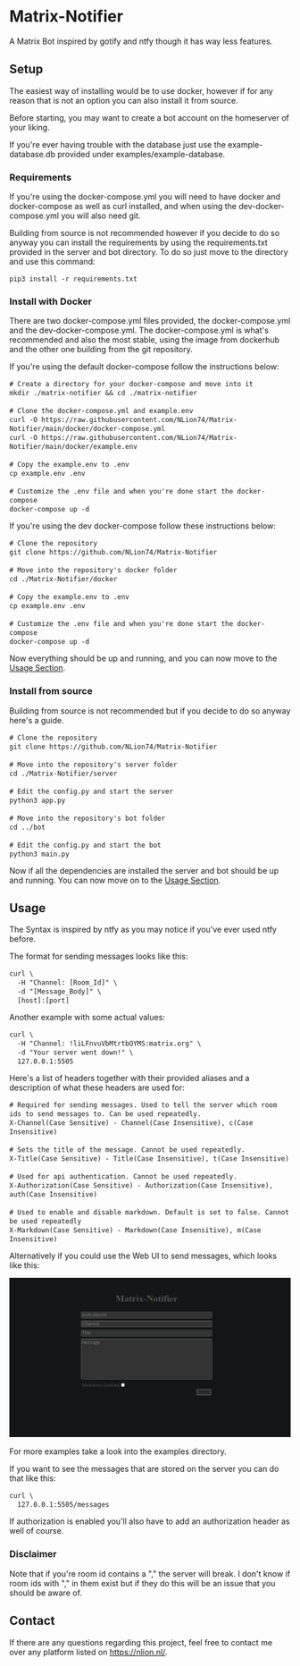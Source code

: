 # Matrix-Notifier
A Matrix Bot inspired by gotify and ntfy though it has way less features.

## Setup

The easiest way of installing would be to use docker, however if for any reason that is not an option you can also install it from source.

Before starting, you may want to create a bot account on the homeserver of your liking.

If you're ever having trouble with the database just use the example-database.db provided under examples/example-database.

### Requirements

If you're using the docker-compose.yml you will need to have docker and docker-compose as well as curl installed, and when using the dev-docker-compose.yml you will also need git.

Building from source is not recommended however if you decide to do so anyway you can install the requirements by using the requirements.txt provided in the server and bot directory.
To do so just move to the directory and use this command:
```
pip3 install -r requirements.txt
```

### Install with Docker

There are two docker-compose.yml files provided, the docker-compose.yml and the dev-docker-compose.yml. The docker-compose.yml is what's recommended and also the most stable, using the image from dockerhub and the other one building from the git repository.

If you're using the default docker-compose follow the instructions below:
```
# Create a directory for your docker-compose and move into it
mkdir ./matrix-notifier && cd ./matrix-notifier

# Clone the docker-compose.yml and example.env
curl -O https://raw.githubusercontent.com/NLion74/Matrix-Notifier/main/docker/docker-compose.yml
curl -O https://raw.githubusercontent.com/NLion74/Matrix-Notifier/main/docker/example.env

# Copy the example.env to .env
cp example.env .env

# Customize the .env file and when you're done start the docker-compose
docker-compose up -d
```

If you're using the dev docker-compose follow these instructions below:
```
# Clone the repository
git clone https://github.com/NLion74/Matrix-Notifier

# Move into the repository's docker folder
cd ./Matrix-Notifier/docker

# Copy the example.env to .env
cp example.env .env

# Customize the .env file and when you're done start the docker-compose
docker-compose up -d
```

Now everything should be up and running, and you can now move to the [Usage Section](https://github.com/NLion74/Matrix-Notifier/#Usage).

### Install from source

Building from source is not recommended but if you decide to do so anyway here's a guide.

```
# Clone the repository
git clone https://github.com/NLion74/Matrix-Notifier

# Move into the repository's server folder
cd ./Matrix-Notifier/server

# Edit the config.py and start the server
python3 app.py

# Move into the repository's bot folder
cd ../bot

# Edit the config.py and start the bot
python3 main.py
```

Now if all the dependencies are installed the server and bot should be up and running. You can now move on to the [Usage Section](https://github.com/NLion74/Matrix-Notifier/#Usage).

## Usage

The Syntax is inspired by ntfy as you may notice if you've ever used ntfy before.

The format for sending messages looks like this:

```
curl \
  -H "Channel: [Room_Id]" \
  -d "[Message_Body]" \
  [host]:[port]
```

Another example with some actual values:

```
curl \
  -H "Channel: !liLFnvuVbMtrtbOYMS:matrix.org" \
  -d "Your server went down!" \
  127.0.0.1:5505
```

Here's a list of headers together with their provided aliases and a description of what these headers are used for:

```
# Required for sending messages. Used to tell the server which room ids to send messages to. Can be used repeatedly.
X-Channel(Case Sensitive) - Channel(Case Insensitive), c(Case Insensitive)

# Sets the title of the message. Cannot be used repeatedly.
X-Title(Case Sensitive) - Title(Case Insensitive), t(Case Insensitive)

# Used for api authentication. Cannot be used repeatedly.
X-Authorization(Case Sensitive) - Authorization(Case Insensitive), auth(Case Insensitive)

# Used to enable and disable markdown. Default is set to false. Cannot be used repeatedly
X-Markdown(Case Sensitive) - Markdown(Case Insensitive), m(Case Insensitive)
```

Alternatively if you could use the Web UI to send messages, which looks like this:

![img_1.png](assets/img.png)

For more examples take a look into the examples directory.

If you want to see the messages that are stored on the server you can do that like this:

```
curl \
  127.0.0.1:5505/messages
```

If authorization is enabled you'll also have to add an authorization header as well of course.


### Disclaimer

Note that if you're room id contains a "," the server will break. I don't know if room ids with "," in them exist but if they do this will be an issue that you should be aware of.

## Contact
If there are any questions regarding this project, feel free to contact me over any platform listed on https://nlion.nl/.
